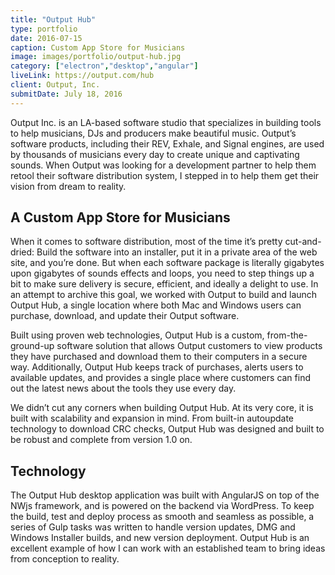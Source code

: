 ```yaml
---
title: "Output Hub"
type: portfolio
date: 2016-07-15
caption: Custom App Store for Musicians
image: images/portfolio/output-hub.jpg
category: ["electron","desktop","angular"]
liveLink: https://output.com/hub
client: Output, Inc.
submitDate: July 18, 2016
---
```


Output Inc. is an LA-based software studio that specializes in building tools to help musicians, DJs and producers make beautiful music. Output’s software products, including their REV, Exhale, and Signal engines, are used by thousands of musicians every day to create unique and captivating sounds. When Output was looking for a development partner to help them retool their software distribution system, I stepped in to help them get their vision from dream to reality.

## A Custom App Store for Musicians

When it comes to software distribution, most of the time it’s pretty cut-and-dried: Build the software into an installer, put it in a private area of the web site, and you’re done. But when each software package is literally gigabytes upon gigabytes of sounds effects and loops, you need to step things up a bit to make sure delivery is secure, efficient, and ideally a delight to use. In an attempt to archive this goal, we worked with Output to build and launch Output Hub, a single location where both Mac and Windows users can purchase, download, and update their Output software.

Built using proven web technologies, Output Hub is a custom, from-the-ground-up software solution that allows Output customers to view products they have purchased and download them to their computers in a secure way. Additionally, Output Hub keeps track of purchases, alerts users to available updates, and provides a single place where customers can find out the latest news about the tools they use every day.

We didn’t cut any corners when building Output Hub. At its very core, it is built with scalability and expansion in mind. From built-in autoupdate technology to download CRC checks, Output Hub was designed and built to be robust and complete from version 1.0 on.

## Technology

The Output Hub desktop application was built with AngularJS on top of the NWjs framework, and is powered on the backend via WordPress. To keep the build, test and deploy process as smooth and seamless as possible, a series of Gulp tasks was written to handle version updates, DMG and Windows Installer builds, and new version deployment. Output Hub is an excellent example of how I can work with an established team to bring ideas from conception to reality.
